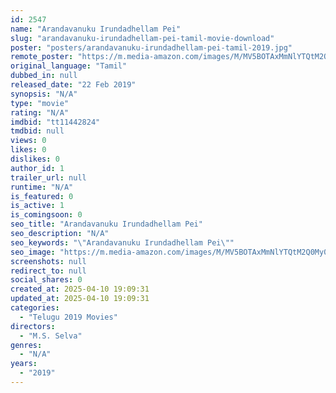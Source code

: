 ```yaml
---
id: 2547
name: "Arandavanuku Irundadhellam Pei"
slug: "arandavanuku-irundadhellam-pei-tamil-movie-download"
poster: "posters/arandavanuku-irundadhellam-pei-tamil-2019.jpg"
remote_poster: "https://m.media-amazon.com/images/M/MV5BOTAxMmNlYTQtM2Q0My00YWFlLWEwNzAtYTMyZGQwMmE1MWQ5XkEyXkFqcGdeQXVyMzYxOTQ3MDg@._V1_SX300.jpg"
original_language: "Tamil"
dubbed_in: null
released_date: "22 Feb 2019"
synopsis: "N/A"
type: "movie"
rating: "N/A"
imdbid: "tt11442824"
tmdbid: null
views: 0
likes: 0
dislikes: 0
author_id: 1
trailer_url: null
runtime: "N/A"
is_featured: 0
is_active: 1
is_comingsoon: 0
seo_title: "Arandavanuku Irundadhellam Pei"
seo_description: "N/A"
seo_keywords: "\"Arandavanuku Irundadhellam Pei\""
seo_image: "https://m.media-amazon.com/images/M/MV5BOTAxMmNlYTQtM2Q0My00YWFlLWEwNzAtYTMyZGQwMmE1MWQ5XkEyXkFqcGdeQXVyMzYxOTQ3MDg@._V1_SX300.jpg"
screenshots: null
redirect_to: null
social_shares: 0
created_at: 2025-04-10 19:09:31
updated_at: 2025-04-10 19:09:31
categories:
  - "Telugu 2019 Movies"
directors:
  - "M.S. Selva"
genres:
  - "N/A"
years:
  - "2019"
---
```

